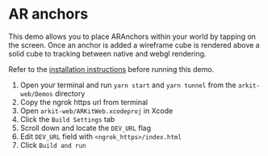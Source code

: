 # AR anchors

This demo allows you to place ARAnchors within your world by tapping on the screen. Once an anchor is added a wireframe cube is rendered above a solid cube to tracking between native and webgl rendering.

Refer to the [installation instructions](../../../../README.md#installation) before running this demo.

1. Open your terminal and run `yarn start` and `yarn tunnel` from the `arkit-web/Demos` directory
2. Copy the ngrok https url from terminal
3. Open `arkit-web/ARKitWeb.xcodeproj` in Xcode
4. Click the `Build Settings` tab
5. Scroll down and locate the `DEV_URL` flag
8. Edit `DEV_URL` field with `<ngrok_https>/index.html`
7. Click `Build and run`
